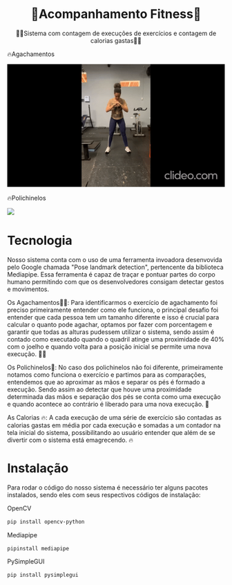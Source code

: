 <h1 align="center">🚀Acompanhamento Fitness🚀</h1>
<p align="center">🏃‍♂️Sistema com contagem de execuções de exercícios e contagem de calorias gastas🏃‍♂️</p>


<p>🔥Agachamentos</p>

![](exAg.gif)

<p>🔥Polichinelos</p>

![](exPl.gif)

Tecnologia
============

Nosso sistema conta com o uso de uma ferramenta invoadora desenvovida pelo Google chamada "Pose landmark detection", pertencente da biblioteca Mediapipe. Essa ferramenta é capaz de traçar e pontuar partes do corpo humano permitindo com que os desenvolvedores consigam detectar gestos e movimentos.

Os Agachamentos🏋️‍♀️: Para identificarmos o exercício de agachamento foi preciso primeiramente entender como ele funciona, o principal desafio foi entender que cada pessoa tem um tamanho diferente e isso é crucial para calcular o quanto pode agachar, optamos por fazer com porcentagem e garantir que todas as alturas pudessem utilizar o sistema, sendo assim é contado como executado quando o quadril atinge uma proximidade de 40% com o joelho e quando volta para a posição inicial se permite uma nova execução. 🏋️‍♀️

Os Polichinelos💪: No caso dos polichinelos não foi diferente, primeiramente notamos como funciona o exercício e partimos para as comparações, entendemos que ao aproximar as mãos e separar os pés é formado a execução. Sendo assim ao detectar que houve uma proximidade determinada das mãos e separação dos pés se conta como uma execução e quando acontece ao contrário é liberado para uma nova execução. 💪

As Calorias 🔥: A cada execução de uma série de exercício são contadas as calorias gastas em média por cada execução e somadas a um contador na tela inicial do sistema, possibilitando ao usuário entender que além de se divertir com o sistema está emagrecendo. 🔥


Instalação
============

Para rodar o código do nosso sistema é necessário ter alguns pacotes instalados, sendo eles com seus respectivos códigos de instalação:

OpenCV
```bash
pip install opencv-python
```

Mediapipe
```bash
pipinstall mediapipe
```

PySimpleGUI
```bash
pip install pysimplegui
```
